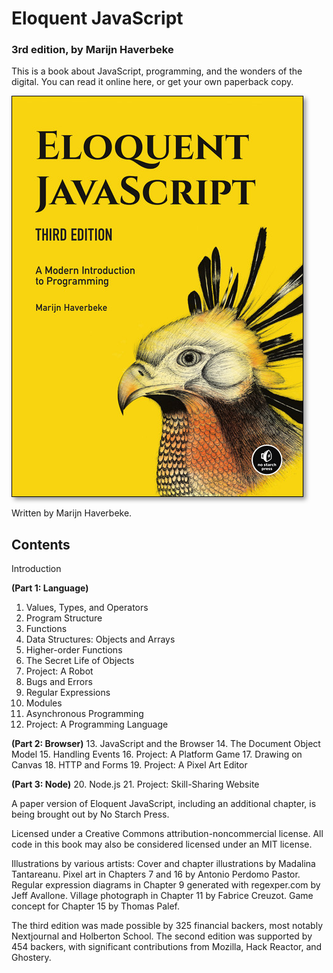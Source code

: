 # Eloquent JavaScript 
### 3rd edition, by Marijn Haverbeke

This is a book about JavaScript, programming, and the wonders of the digital. You can read it online here, or get your own paperback copy.

<a href="http://a-fwd.com/com=marijhaver-20&amp;asin-com=1593279507">
	<img src="img/cover.jpg" alt="Cover image" style="border: 1px solid black; max-width: 100%; box-shadow: 4px 4px 7px rgba(0, 0, 0, 0.4)">
</a>

Written by Marijn Haverbeke.

## Contents
Introduction

**(Part 1: Language)**
1. Values, Types, and Operators
2. Program Structure
3. Functions
4. Data Structures: Objects and Arrays
5. Higher-order Functions
6. The Secret Life of Objects
7. Project: A Robot
8. Bugs and Errors
9. Regular Expressions
10. Modules
11. Asynchronous Programming
12. Project: A Programming Language

**(Part 2: Browser)**
13. JavaScript and the Browser
14. The Document Object Model
15. Handling Events
16. Project: A Platform Game
17. Drawing on Canvas
18. HTTP and Forms
19. Project: A Pixel Art Editor

**(Part 3: Node)**
20. Node.js
21. Project: Skill-Sharing Website


A paper version of Eloquent JavaScript, including an additional chapter, is being brought out by No Starch Press.

Licensed under a Creative Commons attribution-noncommercial license. All code in this book may also be considered licensed under an MIT license.

Illustrations by various artists: Cover and chapter illustrations by Madalina Tantareanu. Pixel art in Chapters 7 and 16 by Antonio Perdomo Pastor. Regular expression diagrams in Chapter 9 generated with regexper.com by Jeff Avallone. Village photograph in Chapter 11 by Fabrice Creuzot. Game concept for Chapter 15 by Thomas Palef.

The third edition was made possible by 325 financial backers, most notably Nextjournal and Holberton School. The second edition was supported by 454 backers, with significant contributions from Mozilla, Hack Reactor, and Ghostery.
